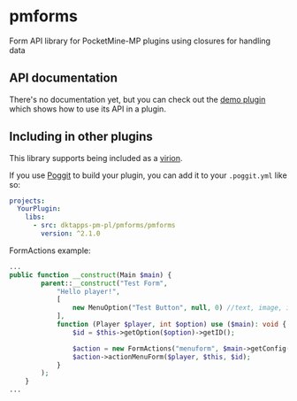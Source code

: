 # pmforms
Form API library for PocketMine-MP plugins using closures for handling data

## API documentation
There's no documentation yet, but you can check out the [demo plugin](https://github.com/dktapps-pm-pl/pmforms-demo) which shows how to use its API in a plugin.

## Including in other plugins
This library supports being included as a [virion](https://github.com/poggit/support/blob/master/virion.md).

If you use [Poggit](https://poggit.pmmp.io) to build your plugin, you can add it to your `.poggit.yml` like so:

```yml
projects:
  YourPlugin:
    libs:
      - src: dktapps-pm-pl/pmforms/pmforms
        version: ^2.1.0
```

FormActions example:

```php
...
public function __construct(Main $main) {
		parent::__construct("Test Form",
			"Hello player!",
			[
				new MenuOption("Test Button", null, 0) //text, image, id
			],
			function (Player $player, int $option) use ($main): void {
				$id = $this->getOption($option)->getID();

				$action = new FormActions("menuform", $main->getConfig()->get("formactions"));
				$action->actionMenuForm($player, $this, $id);
			}
		);
	}
...
```
